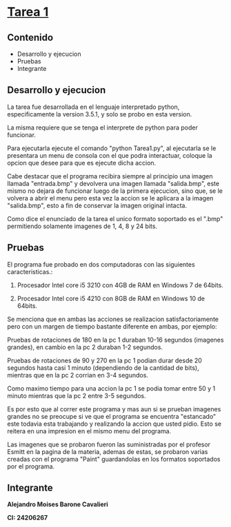 # [Tarea 1](https://github.com/alejandrombc/PDI_Tarea1/tree/master/src)

## Contenido
* Desarrollo y ejecucion
* Pruebas
* Integrante

## Desarrollo y ejecucion
La tarea fue desarrollada en el lenguaje interpretado python, especificamente la version 3.5.1, y solo se probo en esta version.

La misma requiere que se tenga el interprete de python para poder funcionar.

Para ejecutarla ejecute el comando "python Tarea1.py", al ejecutarla se le presentara un menu de consola con el que podra
interactuar, coloque la opcion que desee para que es ejecute dicha accion.

Cabe destacar que el programa recibira siempre al principio una imagen llamada "entrada.bmp" y devolvera una imagen llamada "salida.bmp", este mismo no dejara de funcionar luego de la primera ejecucion, sino que, se le volvera a abrir el menu pero esta vez la accion se le aplicara a la imagen "salida.bmp", esto a fin de conservar la imagen original intacta.

Como dice el enunciado de la tarea el unico formato soportado es el ".bmp" permitiendo solamente imagenes de 1, 4, 8 y 24 bits.

## Pruebas
El programa fue probado en dos computadoras con las siguientes caracteristicas.:

1) Procesador Intel core i5 3210 con 4GB de RAM en Windows 7 de 64bits.

2) Procesador Intel core i5 4210 con 8GB de RAM en Windows 10 de 64bits.

Se menciona que en ambas las acciones se realizacion satisfactoriamente pero con un margen de tiempo bastante diferente en ambas, por ejemplo:

Pruebas de rotaciones de 180 en la pc 1 duraban 10-16 segundos (imagenes grandes), en cambio en la pc 2 duraban 1-2 segundos.

Pruebas de rotaciones de 90 y 270 en la pc 1 podian durar desde 20 segundos hasta casi 1 minuto (dependiendo de la cantidad de bits), mientras que en la pc 2 corrian en 3-4 segundos.

Como maximo tiempo para una accion la pc 1 se podia tomar entre 50 y 1 minuto mientras que la pc 2 entre 3-5 segundos.

Es por esto que al correr este programa y mas aun si se prueban imagenes grandes no se preocupe si ve que el programa
se encuentra "estancado" este todavia esta trabajando y realizando la accion que usted pidio. Esto se reitera en una impresion en el mismo menu del programa.

Las imagenes que se probaron fueron las suministradas por el profesor Esmitt en la pagina de la materia, ademas de estas, se probaron varias creadas con el programa "Paint" guardandolas en los formatos soportados por el programa.

## Integrante

**Alejandro Moises Barone Cavalieri**

**CI: 24206267**